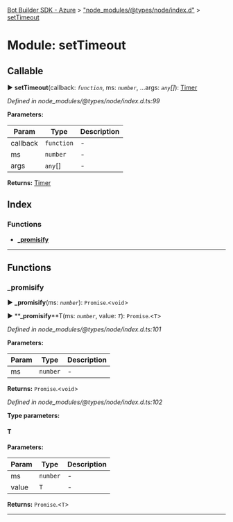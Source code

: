 [Bot Builder SDK - Azure](../README.md) > ["node_modules/@types/node/index.d"](../modules/_node_modules__types_node_index_d_.md) > [setTimeout](../modules/_node_modules__types_node_index_d_.settimeout.md)



# Module: setTimeout

## Callable
► **setTimeout**(callback: *`function`*, ms: *`number`*, ...args: *`any`[]*): [Timer](../interfaces/_node_modules__types_node_index_d_.nodejs.timer.md)



*Defined in node_modules/@types/node/index.d.ts:99*



**Parameters:**

| Param | Type | Description |
| ------ | ------ | ------ |
| callback | `function`   |  - |
| ms | `number`   |  - |
| args | `any`[]   |  - |





**Returns:** [Timer](../interfaces/_node_modules__types_node_index_d_.nodejs.timer.md)




## Index

### Functions

* [___promisify__](_node_modules__types_node_index_d_.settimeout.md#___promisify__)



---
## Functions
<a id="___promisify__"></a>

###  ___promisify__

► **___promisify__**(ms: *`number`*): `Promise`.<`void`>

► **___promisify__**T(ms: *`number`*, value: *`T`*): `Promise`.<`T`>



*Defined in node_modules/@types/node/index.d.ts:101*



**Parameters:**

| Param | Type | Description |
| ------ | ------ | ------ |
| ms | `number`   |  - |





**Returns:** `Promise`.<`void`>



*Defined in node_modules/@types/node/index.d.ts:102*



**Type parameters:**

#### T 
**Parameters:**

| Param | Type | Description |
| ------ | ------ | ------ |
| ms | `number`   |  - |
| value | `T`   |  - |





**Returns:** `Promise`.<`T`>





___


